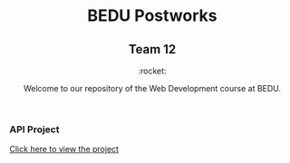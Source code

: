 <h1 align="center"> BEDU Postworks </h1>

<h2 align="center"> Team 12 </h2>
<p align="center"> :rocket: </p>
<p align= "center"> Welcome to our repository of the Web Development course at BEDU.</p><br>

<h3> API Project</h3>

[Click here to view the project](https://github.com/Cafaggi/bedu_postworks/tree/main/walk-my-dog) 
